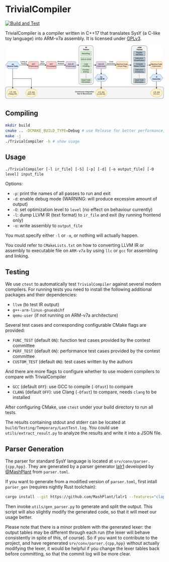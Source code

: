 # TrivialCompiler

[![Build and Test](https://github.com/TrivialCompiler/TrivialCompiler/workflows/Build%20and%20Test/badge.svg)](https://github.com/TrivialCompiler/TrivialCompiler)

TrivialCompiler is a compiler written in C++17 that translates SysY (a C-like toy language) into ARM-v7a assembly. It is licensed under [GPLv3](LICENSE).

![Architecture of TrivialCompiler](architecture.png)

## Compiling

```bash
mkdir build
cmake .. -DCMAKE_BUILD_TYPE=Debug # use Release for better performance, Debug for enabling ASan
make -j
./TrivialCompiler -h # show usage
```

## Usage

```
./TrivialCompiler [-l ir_file] [-S] [-p] [-d] [-o output_file] [-O level] input_file
```

Options:

* `-p`: print the names of all passes to run and exit
* `-d`: enable debug mode (WARNING: will produce excessive amount of output)
* `-O`: set optimization level to `level` (no effect on behaviour currently)
* `-l`: dump LLVM IR (text format) to `ir_file` and exit (by running frontend only)
* `-o`: write assembly to `output_file`

You must specify either `-l` or `-o`, or nothing will actually happen.

You could refer to `CMakeLists.txt` on how to converting LLVM IR or assembly to executable file on `ARM-v7a` by using `llc` or `gcc` for assembling and linking.

## Testing

We use `ctest` to automatically test `TrivialCompiler` against several modern compilers. For running tests you need to install the following additional packages and their dependencies:

* `llvm` (to test IR output)
* `g++-arm-linux-gnueabihf`
* `qemu-user` (if not running on ARM-v7a architecture)

Several test cases and corresponding configurable CMake flags are provided:

* `FUNC_TEST` (default `ON`): function test cases provided by the contest committee
* `PERF_TEST` (default `ON`): performance test cases provided by the contest committee
* `CUSTOM_TEST` (default `ON`): test cases written by the authors

And there are more flags to configure whether to use modern compilers to compare with TrivialCompiler

* `GCC` (default `OFF`): use GCC to compile (`-Ofast`) to compare
* `CLANG` (default `OFF`): use Clang (`-Ofast`) to compare, needs `clang` to be installed

After configuring CMake, use `ctest` under your build directory to run all tests.

The results containing stdout and stderr can be located at `build/Testing/Temporary/LastTest.log`. You could use `utils/extract_result.py` to analyze the results and write it into a JSON file.

## Parser Generation

The parser for standard SysY language is located at `srv/conv/parser.{cpp,hpp}`. They are generated by a parser generator [lalr1](https://github.com/MashPlant/lalr1) developed by [@MashPlant](https://github.com/MashPlant/) from `parser.toml`.

If you want to generate from a modified version of `parser.toml`, first intall `parser_gen` (requires nightly Rust toolchain):

```bash
cargo install --git https://github.com/MashPlant/lalr1 --features="clap toml"
```

Then invoke `utils/gen_parser.py` to generate and split the output. This script will also slightly modify the generated code, so that it will meet our usage better.

Please note that there is a minor problem with the generated lexer: the output tables may be different through each run (the lexer will behave consistently in spite of this, of course). So if you want to contribute to the project, and have regenerated `srv/conv/parser.{cpp,hpp}` without actually modifying the lexer, it would be helpful if you change the lexer tables back before committing, so that the commit log will be more clear.
